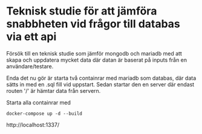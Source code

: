 # Teknisk studie för att jämföra snabbheten vid frågor till databas via ett api

Försök till en teknisk studie som jämför mongodb och mariadb med att skapa och uppdatera mycket data där datan är baserat på inputs från en användare/testare.

Enda det nu gör är starta två containrar med mariadb som databas, där data sätts in med en .sql fill vid uppstart. Sedan startar den en server där endast routen '/' är hämtar data från servern.

Starta alla containrar med
```
docker-compose up -d --build
```

http://localhost:1337/
